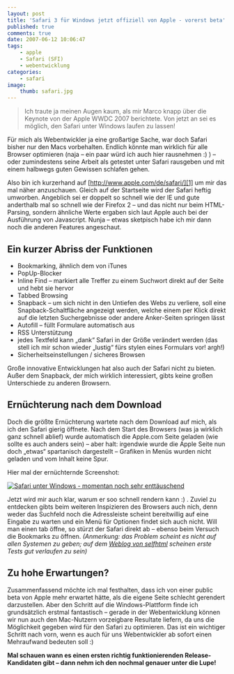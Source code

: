```yaml
---
layout: post
title: 'Safari 3 für Windows jetzt offiziell von Apple - vorerst beta'
published: true
comments: true
date: 2007-06-12 10:06:47
tags:
    - apple
    - Safari (SFI)
    - webentwicklung
categories:
    - safari
image:
    thumb: safari.jpg
---
```

> Ich traute ja meinen Augen kaum, als mir Marco knapp über die Keynote von der Apple WWDC 2007 berichtete. Von jetzt an sei es möglich, den Safari unter Windows laufen zu lassen!



Für mich als Webentwickler ja eine großartige Sache, war doch Safari bisher nur den Macs vorbehalten. Endlich könnte man wirklich für alle Browser optimieren (naja &#8211; ein paar würd ich auch hier rausnehmen :) ) &#8211; oder zumindestens seine Arbeit als getestet unter Safari rausgeben und mit einem halbwegs guten Gewissen schlafen gehen.

Also bin ich kurzerhand auf [http://www.apple.com/de/safari/][1] um mir das mal näher anzuschauen. Gleich auf der Startseite wird der Safari heftig umworben. Angeblich sei er doppelt so schnell wie der IE und gute anderthalb mal so schnell wie der Firefox 2 &#8211; und das nicht nur beim HTML-Parsing, sondern ähnliche Werte ergaben sich laut Apple auch bei der Ausführung von Javascript. Nunja &#8211; etwas sketpisch habe ich mir dann noch die anderen Features angeschaut.

## Ein kurzer Abriss der Funktionen

  * Bookmarking, ähnlich dem von iTunes
  * PopUp-Blocker
  * Inline Find &#8211; markiert alle Treffer zu einem Suchwort direkt auf der Seite und hebt sie hervor
  * Tabbed Browsing
  * Snapback &#8211; um sich nicht in den Untiefen des Webs zu verliere, soll eine Snapback-Schaltfläche angezeigt werden, welche einem per Klick direkt auf die letzten Suchergebnisse oder andere Anker-Seiten springen lässt
  * Autofill &#8211; füllt Formulare automatisch aus
  * RSS Unterstützung
  * jedes Textfeld kann &#8222;dank&#8220; Safari in der Größe verändert werden (das stell ich mir schon wieder &#8222;lustig&#8220; fürs stylen eines Formulars vor! argh!)
  * Sicherheitseinstellungen / sicheres Browsen

Große innovative Entwicklungen hat also auch der Safari nicht zu bieten. Außer dem Snapback, der mich wirklich interessiert, gibts keine großen Unterschiede zu anderen Browsern.

## Ernüchterung nach dem Download

Doch die größte Ernüchterung wartete nach dem Download auf mich, als ich den Safari gierig öffnete. Nach dem Start des Browsers (was ja wirklich ganz schnell ablief) wurde automatisch die Apple.com Seite geladen (wie sollte es auch anders sein) &#8211; aber halt: irgendwie wurde die Apple Seite nun doch &#8222;etwas&#8220; spartanisch dargestellt &#8211; Grafiken in Menüs wurden nicht geladen und vom Inhalt keine Spur.

Hier mal der ernüchternde Screenshot:

[![Safari unter Windows - momentan noch sehr enttäuschend][2]][3]

Jetzt wird mir auch klar, warum er soo schnell rendern kann :) . Zuviel zu entdecken gibts beim weiteren Inspizieren des Browsers auch nich, denn weder das Suchfeld noch die Adressleiste scheint bereitwillig auf eine Eingabe zu warten und ein Menü für Optionen findet sich auch nicht. Will man einen tab öffne, so stürzt der Safari direkt ab &#8211; ebenso beim Versuch die Bookmarks zu öffnen. _(Anmerkung: das Problem scheint es nicht auf allen Systemen zu geben; auf dem [Weblog von selfhtml][4] scheinen erste Tests gut verlaufen zu sein)_

## Zu hohe Erwartungen?

Zusammenfassend möchte ich mal festhalten, dass ich von einer public beta von Apple mehr erwartet hätte, als die eigene Seite schlecht gerendert darzustellen. Aber den Schritt auf die Windows-Plattform finde ich grundsätzlich erstmal fantastisch &#8211; gerade in der Webentwicklung können wir nun auch den Mac-Nutzern vorzeigbare Resultate liefern, da uns die Möglichkeit gegeben wird für den Safari zu optimieren. Das ist ein wichtiger Schritt nach vorn, wenn es auch für uns Webentwickler ab sofort einen Mehraufwand bedeuten soll :)

**Mal schauen wann es einen ersten richtig funktionierenden Release-Kandidaten gibt &#8211; dann nehm ich den nochmal genauer unter die Lupe!**

 [1]: http://www.apple.com/de/safari/ "Safari auf Apple.com öffnen"
 [2]: http://mediavrog.net/blog/wp-content/uploads/2007/06/safari-on-windows.thumbnail.jpg
 [3]: http://mediavrog.net/blog/wp-content/uploads/2007/06/safari-on-windows.jpg "Safari unter Windows - momentan noch sehr enttäuschend"
 [4]: http://aktuell.de.selfhtml.org/weblog/safari-windows "Artikel über Safari 3 beta auf Windows öffnen."